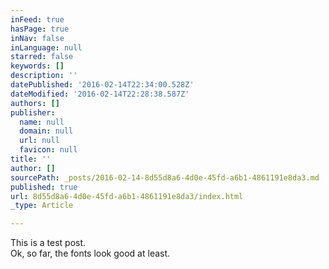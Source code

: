 ```yaml
---
inFeed: true
hasPage: true
inNav: false
inLanguage: null
starred: false
keywords: []
description: ''
datePublished: '2016-02-14T22:34:00.528Z'
dateModified: '2016-02-14T22:28:38.587Z'
authors: []
publisher:
  name: null
  domain: null
  url: null
  favicon: null
title: ''
author: []
sourcePath: _posts/2016-02-14-8d55d8a6-4d0e-45fd-a6b1-4861191e8da3.md
published: true
url: 8d55d8a6-4d0e-45fd-a6b1-4861191e8da3/index.html
_type: Article

---
```

This is a test post.  
Ok, so far, the fonts look good at least.